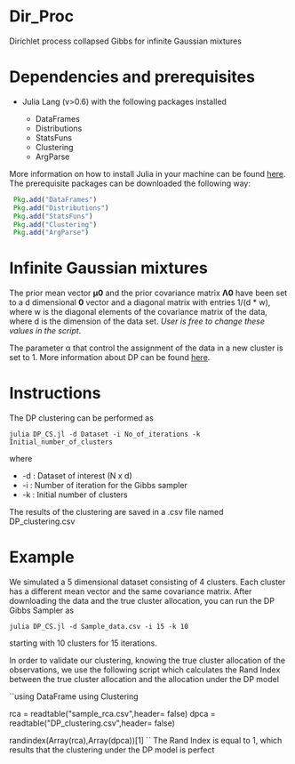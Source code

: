 # Dir_Proc
Dirichlet process collapsed Gibbs for infinite Gaussian mixtures

# Dependencies and prerequisites
* Julia Lang (v>0.6) with the following packages installed

  * DataFrames
  * Distributions
  * StatsFuns
  * Clustering
  * ArgParse

More information on how to install Julia in your machine can be found [here](https://julialang.org/downloads/).
The prerequisite packages can be downloaded the following way:

  ```julia
   Pkg.add("DataFrames")
   Pkg.add("Distributions")
   Pkg.add("StatsFuns")
   Pkg.add("Clustering")
   Pkg.add("ArgParse")
   ```

# Infinite Gaussian mixtures

The prior mean vector **μ0** and the prior covariance matrix **Λ0** have been set to a d dimensional **0** vector and a diagonal matrix with entries 1/(d * w), where w is the diagonal elements of the covariance matrix of the data, where d is the dimension of the data set.
*User is free to change these values in the script*.

 The parameter α that control the assignment of the data in a new cluster is set to 1. More information about DP can be found [here](https://www.stats.ox.ac.uk/~teh/research/npbayes/Teh2010a.pdf).
 
 # Instructions
 
 The DP clustering can be performed as

`julia DP_CS.jl -d Dataset -i No_of_iterations -k Initial_number_of_clusters`

where
  * -d : Dataset of interest (N x d)
  * -i : Number of iteration for the Gibbs sampler
  * -k : Initial number of clusters

The results of the clustering are saved in a .csv file named DP_clustering.csv

# Example

We simulated a 5 dimensional dataset consisting of 4 clusters. Each cluster has a different mean vector and the same covariance matrix. After downloading the data and the true cluster allocation, you can run the DP Gibbs Sampler as

``julia DP_CS.jl -d Sample_data.csv -i 15 -k 10``

starting with 10 clusters for 15 iterations.

In order to validate our clustering, knowing the true cluster allocation of the observations, we use the following script which calculates the Rand Index between the true cluster allocation and the allocation under the DP model

``using DataFrame
using Clustering

rca = readtable("sample_rca.csv",header= false)
dpca = readtable("DP_clustering.csv",header= false)

randindex(Array(rca),Array(dpca))[1]
``
The Rand Index is equal to 1, which results that the clustering under the DP model is perfect
